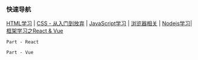 ### <span id="top">快速导航</span>

[HTML学习](notes/knowledge-map/fe/html.md) | [CSS - 从入门到放弃](notes/knowledge-map/fe/css.md) | [JavaScript学习](notes/knowledge-map/fe/javascript.md) | [浏览器相关](notes/knowledge-map/fe/browser.md) | [Nodejs学习](notes/knowledge-map/fe/nodejs.md)| [框架学习之React & Vue](notes/knowledge-map/fe/react-vue.md)

`Part - React`

`Part - Vue`

